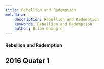 ```yaml
---
title: Rebellion and Redemption
metadata:
    description: Rebellion and Redemption
    keywords: Rebellion and Redemption
    author: Brian Onang'o
---
```


#### Rebellion and Redemption

## 2016 Quater 1
